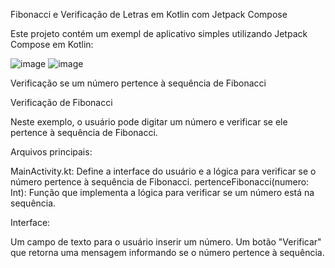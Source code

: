 Fibonacci e Verificação de Letras em Kotlin com Jetpack Compose

Este projeto contém um exempl de aplicativo simples utilizando Jetpack Compose em Kotlin:

![image](https://github.com/user-attachments/assets/81e1845d-101b-42cf-bbfe-757652a481c9) ![image](https://github.com/user-attachments/assets/592fee18-ea60-4dfe-b34d-46dcedc2f534)



Verificação se um número pertence à sequência de Fibonacci

Verificação de Fibonacci

Neste exemplo, o usuário pode digitar um número e verificar se ele pertence à sequência de Fibonacci.

Arquivos principais:

MainActivity.kt: Define a interface do usuário e a lógica para verificar se o número pertence à sequência de Fibonacci.
pertenceFibonacci(numero: Int): Função que implementa a lógica para verificar se um número está na sequência.

Interface:

Um campo de texto para o usuário inserir um número.
Um botão "Verificar" que retorna uma mensagem informando se o número pertence à sequência.

